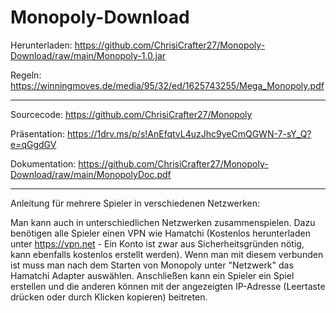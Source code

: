 # Monopoly-Download

Herunterladen: https://github.com/ChrisiCrafter27/Monopoly-Download/raw/main/Monopoly-1.0.jar

Regeln: https://winningmoves.de/media/95/32/ed/1625743255/Mega_Monopoly.pdf

-------------------------------------------------------------------------------------------------------

Sourcecode: https://github.com/ChrisiCrafter27/Monopoly

Präsentation: https://1drv.ms/p/s!AnEfqtvL4uzJhc9yeCmQGWN-7-sY_Q?e=qGgdGV

Dokumentation: https://github.com/ChrisiCrafter27/Monopoly-Download/raw/main/MonopolyDoc.pdf

-------------------------------------------------------------------------------------------------------

Anleitung für mehrere Spieler in verschiedenen Netzwerken:

Man kann auch in unterschiedlichen Netzwerken zusammenspielen. Dazu benötigen alle Spieler einen VPN wie Hamatchi (Kostenlos herunterladen unter https://vpn.net - Ein Konto ist zwar aus Sicherheitsgründen nötig, kann ebenfalls kostenlos erstellt werden). Wenn man mit diesem verbunden ist muss man nach dem Starten von Monopoly unter "Netzwerk" das Hamatchi Adapter auswählen. Anschließen kann ein Spieler ein Spiel erstellen und die anderen können mit der angezeigten IP-Adresse (Leertaste drücken oder durch Klicken kopieren) beitreten.
